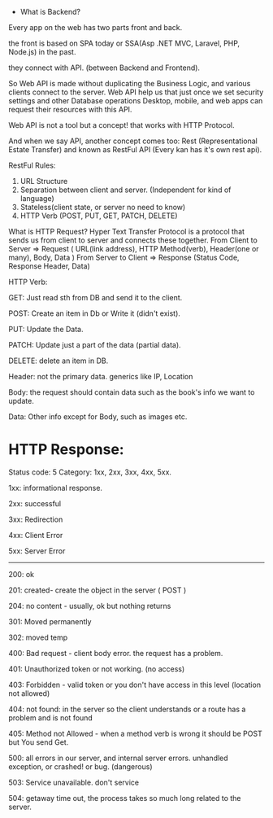 - What is Backend?

Every app on the web has two parts front and back. 

the front is based on SPA today or SSA(Asp .NET MVC, Laravel, PHP, Node.js) in the past.

they connect with API. (between Backend and Frontend).

So Web API is made without duplicating the Business Logic, and various clients connect to the server. Web API help us that just once we set security settings and other Database operations Desktop, mobile, and web apps can request their resources with this API.

Web API is not a tool but a concept! that works with HTTP Protocol.

And when we say API, another concept comes too: Rest (Representational Estate Transfer) and known as RestFul API (Every kan has it's own rest api).

RestFul Rules:
1. URL Structure
2. Separation between client and server. (Independent for kind of language)
3. Stateless(client state, or server no need to know)
4. HTTP Verb (POST, PUT, GET, PATCH, DELETE)

What is HTTP Request? 
Hyper Text Transfer Protocol is a protocol that sends us from client to server and connects these together.
From Client to Server => Request ( URL(link address), HTTP Method(verb), Header(one or many), Body, Data )
From Server to Client => Response (Status Code, Response Header, Data)

HTTP Verb: 

GET: Just read sth from DB and send it to the client.

POST: Create an item in Db or Write it (didn't exist).

PUT: Update the Data.

PATCH: Update just a part of the data (partial data).

DELETE: delete an item in DB.

Header: not the primary data. generics like IP, Location

Body: the request should contain data such as the book's info we want to update.

Data: Other info except for Body, such as images etc.


# HTTP Response:

Status code: 5 Category: 1xx, 2xx, 3xx, 4xx, 5xx.

1xx: informational response.

2xx: successful

3xx: Redirection

4xx: Client Error

5xx: Server Error

---------------------------

200: ok

201: created- create the object in the server ( POST )

204: no content - usually, ok but nothing returns

301: Moved permanently 

302: moved temp

400: Bad request - client body error. the request has a problem. 

401: Unauthorized token or not working. (no access)

403: Forbidden - valid token or you don't have access in this level (location not allowed)

404: not found: in the server so the client understands or a route has a problem and is not found

405: Method  not Allowed - when a method verb is wrong it should be POST but You send Get.

500: all errors in our server, and internal server errors. unhandled exception, or crashed! or bug. (dangerous)

503: Service unavailable. don't service

504: getaway time out, the process takes so much long related to the server.
